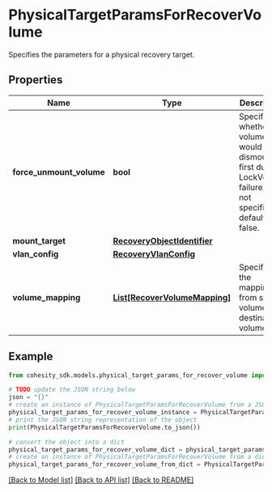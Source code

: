 # PhysicalTargetParamsForRecoverVolume

Specifies the parameters for a physical recovery target.

## Properties

Name | Type | Description | Notes
------------ | ------------- | ------------- | -------------
**force_unmount_volume** | **bool** | Specifies whether volume would be dismounted first during LockVolume failure. If not specified, default is false. | [optional] 
**mount_target** | [**RecoveryObjectIdentifier**](RecoveryObjectIdentifier.md) |  | 
**vlan_config** | [**RecoveryVlanConfig**](RecoveryVlanConfig.md) |  | [optional] 
**volume_mapping** | [**List[RecoverVolumeMapping]**](RecoverVolumeMapping.md) | Specifies the mapping from source volumes to destination volumes. | 

## Example

```python
from cohesity_sdk.models.physical_target_params_for_recover_volume import PhysicalTargetParamsForRecoverVolume

# TODO update the JSON string below
json = "{}"
# create an instance of PhysicalTargetParamsForRecoverVolume from a JSON string
physical_target_params_for_recover_volume_instance = PhysicalTargetParamsForRecoverVolume.from_json(json)
# print the JSON string representation of the object
print(PhysicalTargetParamsForRecoverVolume.to_json())

# convert the object into a dict
physical_target_params_for_recover_volume_dict = physical_target_params_for_recover_volume_instance.to_dict()
# create an instance of PhysicalTargetParamsForRecoverVolume from a dict
physical_target_params_for_recover_volume_from_dict = PhysicalTargetParamsForRecoverVolume.from_dict(physical_target_params_for_recover_volume_dict)
```
[[Back to Model list]](../README.md#documentation-for-models) [[Back to API list]](../README.md#documentation-for-api-endpoints) [[Back to README]](../README.md)


